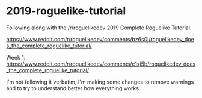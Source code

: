 # 2019-roguelike-tutorial

Following along with the /r/roguelikedev 2019 Complete Roguelike Tutorial.

https://www.reddit.com/r/roguelikedev/comments/bz6s0j/roguelikedev_does_the_complete_roguelike_tutorial/

Week 1: https://www.reddit.com/r/roguelikedev/comments/c1xj5b/roguelikedev_does_the_complete_roguelike_tutorial/

I'm not following it verbatim, I'm making some changes to remove warnings and to try to understand better how everything works.
